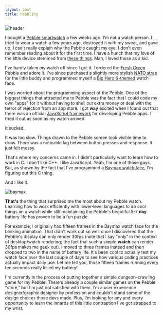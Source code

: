 ```yaml
---
layout: post
title: Pebbling
---
```


![header](http://www.jessemillar.com/images/posts/pebbling/header.png)

I bought a [Pebble smartwatch](http://www.getpebble.com/) a few weeks ago. I'm not a watch person. I tried to wear a watch a few years ago, destroyed it with my sweat, and gave up. I can't really explain why the Pebble caught my eye. I don't even remember reading about it for the first time. I have a hunch that my love of the little device stemmed from [these things](http://digimon.wikia.com/wiki/Digimon_Virtual_Pet). Man, I loved those as a kid.

I've hardly taken my watch off since I got it. I ordered the [Fresh Green](https://getpebble.com/freshhotfly) Pebble and adore it. I've since purchased a slightly more stylish [NATO strap](http://natostrapsco.com/collections/22mm-straps/products/the-watchuseek-f71-edition-nato-strap) for the little buddy and programmed myself a [Big Hero 6-themed](https://github.com/jessemillar/Baymax) watch face.

I was worried about the programming aspect of the Pebble. One of the biggest things that attracted me to Pebble was the fact that I could code my own "apps" for it without having to shell out extra money or deal with the terror of rejection from an app store. I got **way** excited when I found out that there was an official [JavaScript framework](http://pebble.github.io/pebblejs/) for developing Pebble apps. I tried it out as soon as my watch arrived.

It sucked.

It was too slow. Things drawn to the Pebble screen took visible time to draw. There was a noticable lag between button presses and response. It just felt messy.

That's where my concerns came in. I didn't particularly want to learn how to work in C. I don't like C++. I like JavaScript. Yeah, I'm one of those guys.  But, as shown by the fact that I've programmed a [Baymax watch face](https://github.com/jessemillar/Baymax), I'm figuring out this C thing.

And I like it.

![baymax](http://www.jessemillar.com/images/posts/pebbling/baymax.png)

**That's** the thing that surprised me the most about my Pebble watch. Learning how to work efficiently with lower-level languages to do cool things on a watch while still maintaining the Pebble's beautiful 5-7 **day** battery life has proven to be a fun puzzle.

For example, I originally had fifteen frames in the Baymax watch face for the blinking animation.  That didn't work out so well once I discovered that the Pebble's display can only render 30fps (note that I say "only" in the context of desktop/watch rendering; the fact that such a simple **watch** can render 30fps makes me geek out).  I moved to three frames instead and then dropped to two in the name of battery life.  It's been cool to actually test my watch face over the last couple of days to see how various coding practices actually impact daily use.  Let me tell you, those fifteen frames running every ten seconds really killed my battery!

I'm currently in the process of putting together a simple dungeon-crawling game for my Pebble.  There's already a couple similar games on the Pebble "store," but I'm just not satisfied with them.  I'm a user experience designer/graphic designer by profession and couldn't stand some of the design choices those devs made. Plus, I'm looking for any and every opportunity to learn the innards of this little contraption I've got strapped to my wrist.